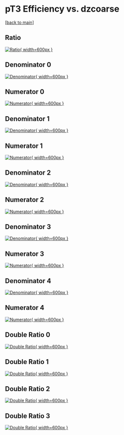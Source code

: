 # pT3 Efficiency vs. dzcoarse

[[back to main](./)]



## Ratio

[![Ratio](../mtv/var/pT3_vtr_321_1_eff_dzcoarse.png){ width=600px }](../mtv/var/pT3_vtr_321_1_eff_dzcoarse.pdf)

## Denominator 0

[![Denominator](../mtv/den/pT3_vtr_321_1_eff_dzcoarse_den0.png){ width=600px }](../mtv/den/pT3_vtr_321_1_eff_dzcoarse_den0.pdf)

## Numerator 0

[![Numerator](../mtv/num/pT3_vtr_321_1_eff_dzcoarse_num0.png){ width=600px }](../mtv/num/pT3_vtr_321_1_eff_dzcoarse_num0.pdf)

## Denominator 1

[![Denominator](../mtv/den/pT3_vtr_321_1_eff_dzcoarse_den1.png){ width=600px }](../mtv/den/pT3_vtr_321_1_eff_dzcoarse_den1.pdf)

## Numerator 1

[![Numerator](../mtv/num/pT3_vtr_321_1_eff_dzcoarse_num1.png){ width=600px }](../mtv/num/pT3_vtr_321_1_eff_dzcoarse_num1.pdf)

## Denominator 2

[![Denominator](../mtv/den/pT3_vtr_321_1_eff_dzcoarse_den2.png){ width=600px }](../mtv/den/pT3_vtr_321_1_eff_dzcoarse_den2.pdf)

## Numerator 2

[![Numerator](../mtv/num/pT3_vtr_321_1_eff_dzcoarse_num2.png){ width=600px }](../mtv/num/pT3_vtr_321_1_eff_dzcoarse_num2.pdf)

## Denominator 3

[![Denominator](../mtv/den/pT3_vtr_321_1_eff_dzcoarse_den3.png){ width=600px }](../mtv/den/pT3_vtr_321_1_eff_dzcoarse_den3.pdf)

## Numerator 3

[![Numerator](../mtv/num/pT3_vtr_321_1_eff_dzcoarse_num3.png){ width=600px }](../mtv/num/pT3_vtr_321_1_eff_dzcoarse_num3.pdf)

## Denominator 4

[![Denominator](../mtv/den/pT3_vtr_321_1_eff_dzcoarse_den4.png){ width=600px }](../mtv/den/pT3_vtr_321_1_eff_dzcoarse_den4.pdf)

## Numerator 4

[![Numerator](../mtv/num/pT3_vtr_321_1_eff_dzcoarse_num4.png){ width=600px }](../mtv/num/pT3_vtr_321_1_eff_dzcoarse_num4.pdf)

## Double Ratio 0

[![Double Ratio](../mtv/ratio/pT3_vtr_321_1_eff_dzcoarse_ratio0.png){ width=600px }](../mtv/ratio/pT3_vtr_321_1_eff_dzcoarse_ratio0.pdf)

## Double Ratio 1

[![Double Ratio](../mtv/ratio/pT3_vtr_321_1_eff_dzcoarse_ratio1.png){ width=600px }](../mtv/ratio/pT3_vtr_321_1_eff_dzcoarse_ratio1.pdf)

## Double Ratio 2

[![Double Ratio](../mtv/ratio/pT3_vtr_321_1_eff_dzcoarse_ratio2.png){ width=600px }](../mtv/ratio/pT3_vtr_321_1_eff_dzcoarse_ratio2.pdf)

## Double Ratio 3

[![Double Ratio](../mtv/ratio/pT3_vtr_321_1_eff_dzcoarse_ratio3.png){ width=600px }](../mtv/ratio/pT3_vtr_321_1_eff_dzcoarse_ratio3.pdf)

